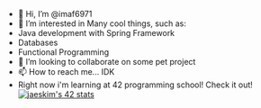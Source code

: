 - 👋 Hi, I’m @imaf6971
- 👀 I’m interested in Many cool things, such as:
- Java development with Spring Framework
- Databases
- Functional Programming 
- 💞️ I’m looking to collaborate on some pet project
- 📫 How to reach me... IDK
- Right now i'm learning at 42 programming school! Check it out!
 [![jaeskim's 42 stats](https://badge42.herokuapp.com/api/stats/erayl)](https://github.com/JaeSeoKim/badge42)

<!---
imaf6971/imaf6971 is a ✨ special ✨ repository because its `README.md` (this file) appears on your GitHub profile.
You can click the Preview link to take a look at your changes.
--->
